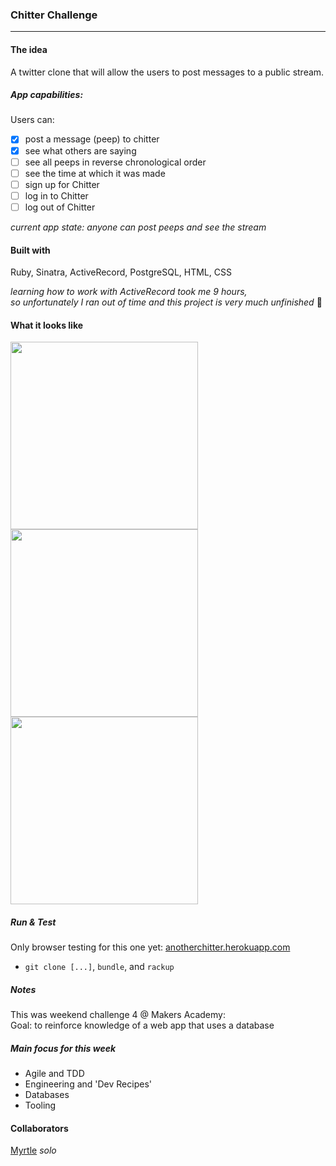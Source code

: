### Chitter Challenge
<hr>
 
#### The idea
A twitter clone that will allow the users to post messages to a public stream.

##### App capabilities:

Users can:
- [x] post a message (peep) to chitter
- [x] see what others are saying  
- [ ] see all peeps in reverse chronological order
- [ ] see the time at which it was made
- [ ] sign up for Chitter
- [ ] log in to Chitter
- [ ] log out of Chitter

_current app state: anyone can post peeps and see the stream_

#### Built with

Ruby, Sinatra, ActiveRecord, PostgreSQL, HTML, CSS 
 
_learning how to work with ActiveRecord took me 9 hours, <br>so unfortunately I ran out of time and this project is very much unfinished_ 🙁

#### What it looks like

<img src="chittera.png" width="300">
<img src="chitterb.png" width="300">
<img src="chitterc.png" width="300">

##### Run & Test
Only browser testing for this one yet: [anotherchitter.herokuapp.com](https://anotherchitter.herokuapp.com/)
* `git clone [...]`, `bundle`, and `rackup`

##### Notes
This was weekend challenge 4 @ Makers Academy: <br>
Goal: to reinforce knowledge of a web app that uses a database  

##### Main focus for this week
* Agile and TDD
* Engineering and 'Dev Recipes'
* Databases
* Tooling

#### Collaborators
[Myrtle](https://github.com/Mrtly) _solo_ 
